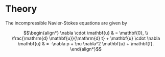 # Theory

The incompressible Navier-Stokes equations are given by

```math
\begin{align*}
\nabla \cdot \mathbf{u} & = \mathbf{0}, \\
\frac{\mathrm{d} \mathbf{u}}{\mathrm{d} t} + \mathbf{u} \cdot \nabla \mathbf{u} & = -\nabla p +
\nu \nabla^2 \mathbf{u} + \mathbf{f}.
\end{align*}
```
